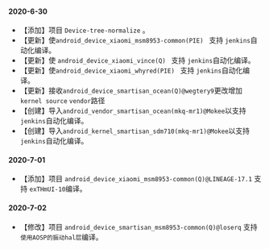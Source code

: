 #### 2020-6-30

- 【添加】项目 `Device-tree-normalize` 。
- 【更新】使`android_device_xiaomi_msm8953-common(PIE) ` 支持 `jenkins`自动化编译。
- 【更新】使 `android_device_xiaomi_vince(Q) ` 支持 `jenkins`自动化编译。
- 【更新】使`android_device_xiaomi_whyred(PIE) ` 支持 `jenkins`自动化编译。
- 【更新】接收`android_device_smartisan_ocean(Q)@wegtery9`更改增加`kernel source` `vendor`路径
- 【创建】导入`android_vendor_smartisan_ocean(mkq-mr1)@Mokee`以支持 `jenkins`自动化编译。
- 【创建】导入`android_kernel_smartisan_sdm710(mkq-mr1)@Mokee`以支持 `jenkins`自动化编译。

#### 2020-7-01
- 【添加】项目 `android_device_xiaomi_msm8953-common(Q)@LINEAGE-17.1` 支持 `exTHmUI-10`编译。

#### 2020-7-02
- 【修改】项目 `android_device_smartisan_msm8953-common(Q)@loserq` 支持 `使用AOSP的振动hal层`编译。
